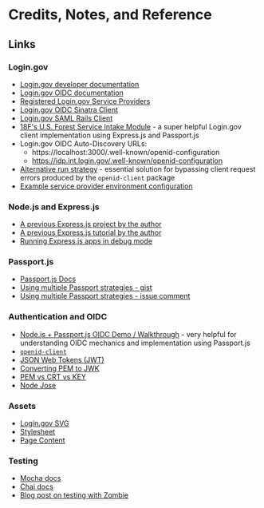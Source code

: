 # Credits, Notes, and Reference

## Links

### Login.gov

  + [Login.gov developer documentation](https://developers.login.gov/)
  + [Login.gov OIDC documentation](https://developers.login.gov/openid-connect/#developer-portal)
  + [Registered Login.gov Service Providers](https://github.com/18F/identity-idp/blob/master/config/service_providers.yml#L125-L129)
  + [Login.gov OIDC Sinatra Client](https://github.com/18F/identity-sp-sinatra)
  + [Login.gov SAML Rails Client](https://github.com/18F/identity-sp-rails)
  + [18F's U.S. Forest Service Intake Module](https://github.com/18F/fs-intake-module/blob/master/server/src/auth/login-gov.es6) - a super helpful Login.gov client implementation using Express.js and Passport.js
  + Login.gov OIDC Auto-Discovery URLs:
    + https://localhost:3000/.well-known/openid-configuration
    + https://idp.int.login.gov/.well-known/openid-configuration
  + [Alternative run strategy](https://stackoverflow.com/a/42157085/670433) - essential solution for bypassing client request errors produced by the `openid-client` package
  + [Example service provider environment configuration](https://github.com/18F/identity-openidconnect-sinatra/blob/master/.env.example)

### Node.js and Express.js

  + [A previous Express.js project by the author](https://github.com/data-creative/express-on-rails-starter-app/blob/starter/app.js)
  + [A previous Express.js tutorial by the author](https://github.com/prof-rossetti/southernct-csc-443-01-201701/blob/master/projects/crud-application/checkpoints/)
  + [Running Express.js apps in debug mode](https://expressjs.com/en/guide/debugging.html)

### Passport.js

  + [Passport.js Docs](http://www.passportjs.org/docs/)
  + [Using multiple Passport strategies - gist](https://gist.github.com/joshbirk/1732068)
  + [Using multiple Passport strategies - issue comment](https://github.com/jaredhanson/passport/issues/287#issuecomment-58188179)

### Authentication and OIDC

  + [Node.js + Passport.js OIDC Demo / Walkthrough](https://github.com/srmoore/oidc_nodejs_demo) - very helpful for understanding OIDC mechanics and implementation using Passport.js
  + [`openid-client`](https://github.com/panva/node-openid-client)
  + [JSON Web Tokens (JWT)](https://jwt.io/)
  + [Converting PEM to JWK](https://github.com/dannycoates/pem-jwk)
  + [PEM vs CRT vs KEY](https://crypto.stackexchange.com/questions/43697/what-is-the-difference-between-pem-csr-key-and-crt)
  + [Node Jose](https://github.com/cisco/node-jose)

### Assets

  + [Login.gov SVG](https://github.com/18F/identity-sp-sinatra/blob/master/public/img/login-gov.svg)
  + [Stylesheet](https://github.com/18F/identity-sp-sinatra/blob/master/public/css/lib/basscss.min.css)
  + [Page Content](https://github.com/18F/identity-sp-sinatra/blob/master/views/success.erb)

### Testing

  + [Mocha docs](https://mochajs.org/)
  + [Chai docs](http://chaijs.com/)
  + [Blog post on testing with Zombie](http://www.redotheweb.com/2013/01/15/functional-testing-for-nodejs-using-mocha-and-zombie-js.html)
